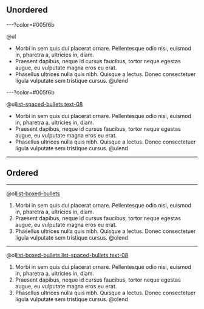 ## Unordered

---?color=#005f6b

@ul[](false)
- Morbi in sem quis dui placerat ornare. Pellentesque odio nisi, euismod in, pharetra a, ultricies in, diam.
- Praesent dapibus, neque id cursus faucibus, tortor neque egestas augue, eu vulputate magna eros eu erat.
- Phasellus ultrices nulla quis nibh. Quisque a lectus. Donec consectetuer ligula vulputate sem tristique cursus.
@ulend

---?color=#005f6b

@ul[list-spaced-bullets text-08](false)
- Morbi in sem quis dui placerat ornare. Pellentesque odio nisi, euismod in, pharetra a, ultricies in, diam.
- Praesent dapibus, neque id cursus faucibus, tortor neque egestas augue, eu vulputate magna eros eu erat.
- Phasellus ultrices nulla quis nibh. Quisque a lectus. Donec consectetuer ligula vulputate sem tristique cursus.
@ulend

---

## Ordered

---

@ol[list-boxed-bullets](false)
1. Morbi in sem quis dui placerat ornare. Pellentesque odio nisi, euismod in, pharetra a, ultricies in, diam.
2. Praesent dapibus, neque id cursus faucibus, tortor neque egestas augue, eu vulputate magna eros eu erat.
3. Phasellus ultrices nulla quis nibh. Quisque a lectus. Donec consectetuer ligula vulputate sem tristique cursus.
@olend

---

@ol[list-boxed-bullets list-spaced-bullets text-08](false)
1. Morbi in sem quis dui placerat ornare. Pellentesque odio nisi, euismod in, pharetra a, ultricies in, diam.
2. Praesent dapibus, neque id cursus faucibus, tortor neque egestas augue, eu vulputate magna eros eu erat.
3. Phasellus ultrices nulla quis nibh. Quisque a lectus. Donec consectetuer ligula vulputate sem tristique cursus.
@olend
